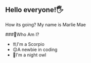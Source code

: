 ## Hello everyone!🖐
How its going? My name is Marlie Mae

###👩Who Am I?
- ♏I'm a Scorpio
- 😌A newbie in coding
- 🦉I'm a night owl
